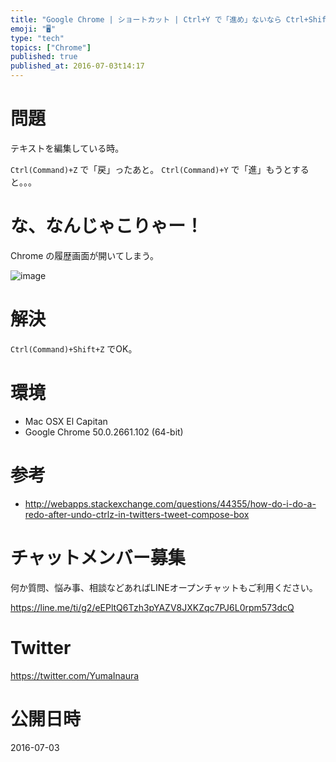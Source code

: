 ```yaml
---
title: "Google Chrome | ショートカット | Ctrl+Y で「進め」ないなら Ctrl+Shift+Z を使えばいいじゃない。"
emoji: "🖥"
type: "tech"
topics: ["Chrome"]
published: true
published_at: 2016-07-03t14:17
---
```


# 問題

テキストを編集している時。

`Ctrl(Command)+Z` で「戻」ったあと。
`Ctrl(Command)+Y` で「進」もうとすると。。。

# な、なんじゃこりゃー！

Chrome の履歴画面が開いてしまう。

![image](https://qiita-image-store.s3.amazonaws.com/0/89618/838110b0-1bf1-d7ee-ea34-de9fdfd7a5f8.png)

# 解決

`Ctrl(Command)+Shift+Z` でOK。

# 環境

- Mac OSX El Capitan
- Google Chrome 50.0.2661.102 (64-bit)

# 参考

- http://webapps.stackexchange.com/questions/44355/how-do-i-do-a-redo-after-undo-ctrlz-in-twitters-tweet-compose-box








<!-- Update From Qiita API -->

# チャットメンバー募集


何か質問、悩み事、相談などあればLINEオープンチャットもご利用ください。

https://line.me/ti/g2/eEPltQ6Tzh3pYAZV8JXKZqc7PJ6L0rpm573dcQ





# Twitter


https://twitter.com/YumaInaura


<!-- Update From Qiita API -->



# 公開日時

2016-07-03
